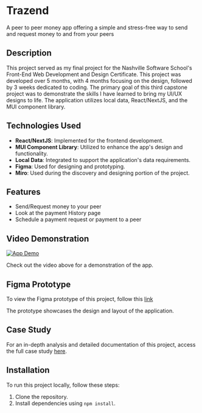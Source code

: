 # Trazend

A peer to peer money app offering a simple and stress-free way to send and request money to and from your peers

## Description

This project served as my final project for the Nashville Software School's Front-End Web Development and Design Certificate. This project was developed over 5 months, with 4 months focusing on the design, followed by 3 weeks dedicated to coding. The primary goal of this third capstone project was to demonstrate the skills I have learned to bring my UI/UX designs to life. The application utilizes local data, React/NextJS, and the MUI component library.

## Technologies Used

- **React/NextJS**: Implemented for the frontend development.
- **MUI Component Library**: Utilized to enhance the app's design and functionality.
- **Local Data**: Integrated to support the application's data requirements.
- **Figma**: Used for designing and prototyping.
- **Miro**: Used during the discovery and designing portion of the project.

## Features

- Send/Request money to your peer
- Look at the payment History page
- Schedule a payment request or payment to a peer

## Video Demonstration

[![App Demo](https://www.youtube.com/shorts/S0108Cyr2r0?t=3&feature=share)](https://youtube.com/shorts/S0108Cyr2r0?feature=share)


Check out the video above for a demonstration of the app.

## Figma Prototype

To view the Figma prototype of this project, follow this [link](https://www.figma.com/proto/3lEDIJJ5IefueHbFnk6AaH/TranZend-Prototype?type=design&node-id=60-151&t=seW8HxoMAvTJsq1g-1&scaling=scale-down&page-id=0%3A1&mode=design) 

The prototype showcases the design and layout of the application.

## Case Study

For an in-depth analysis and detailed documentation of this project, access the full case study [here](https://uxfol.io/p/265d01d0/Tranzend).


## Installation

To run this project locally, follow these steps:

1. Clone the repository.
2. Install dependencies using `npm install`.

